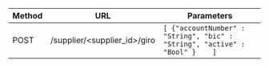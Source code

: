 
| Method | URL | Parameters |
|---|---|---|
| POST|/supplier/\<supplier_id\>/giro | ``` [ {"accountNumber" : "String", "bic" : "String", "active" : "Bool" }    ] ``` |
